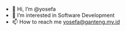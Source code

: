 - 👋 Hi, I’m @yosefa
- 👀 I’m interested in Software Development
- 📫 How to reach me yosefa@ganteng.my.id

<!---
yosefa/yosefa is a ✨ special ✨ repository because its `README.md` (this file) appears on your GitHub profile.
You can click the Preview link to take a look at your changes.
--->

